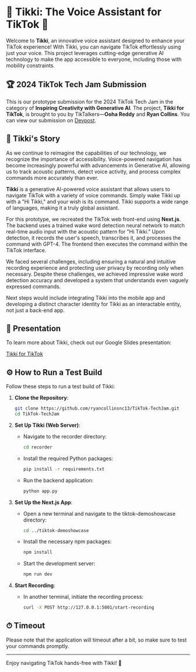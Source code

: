 # 🎉 **Tikki: The Voice Assistant for TikTok** 🎉

Welcome to **Tikki**, an innovative voice assistant designed to enhance your TikTok experience! With Tikki, you can navigate TikTok effortlessly using just your voice. This project leverages cutting-edge generative AI technology to make the app accessible to everyone, including those with mobility constraints.


## 🏆 **2024 TikTok Tech Jam Submission**

This is our prototype submission for the 2024 TikTok Tech Jam in the category of **Inspiring Creativity with Generative AI**. The project, **Tikki for TikTok**, is brought to you by TikTalkers—**Ooha Reddy** and **Ryan Collins**. You can view our submission on [Devpost](https://devpost.com/software/voiceassist).


## 🌟 **Tikki's Story**

As we continue to reimagine the capabilities of our technology, we recognize the importance of accessibility. Voice-powered navigation has become increasingly powerful with advancements in Generative AI, allowing us to track acoustic patterns, detect voice activity, and process complex commands more accurately than ever.

**Tikki** is a generative AI-powered voice assistant that allows users to navigate TikTok with a variety of voice commands. Simply wake Tikki up with a "Hi Tikki," and your wish is its command. Tikki supports a wide range of languages, making it a truly global assistant.

For this prototype, we recreated the TikTok web front-end using **Next.js**. The backend uses a trained wake word detection neural network to match real-time audio input with the acoustic pattern for "Hi Tikki." Upon detection, it records the user's speech, transcribes it, and processes the command with GPT-4. The frontend then executes the command within the TikTok interface.

We faced several challenges, including ensuring a natural and intuitive recording experience and protecting user privacy by recording only when necessary. Despite these challenges, we achieved impressive wake word detection accuracy and developed a system that understands even vaguely expressed commands.

Next steps would include integrating Tikki into the mobile app and developing a distinct character identity for Tikki as an interactable entity, not just a back-end app.


## 📖 **Presentation**

To learn more about Tikki, check out our Google Slides presentation:

[Tikki for TikTok](https://docs.google.com/presentation/d/e/2PACX-1vRD-klN0_NxW2eMq7EDBQtD8TJo5_tZPXADla6-V1kHv4QFkpw6KdGvfPN_qpuz9yS-7-d2Gcqq2GwV/pub?start=false&loop=false&delayms=5000)

## ⚙️ **How to Run a Test Build**

Follow these steps to run a test build of Tikki:

1. **Clone the Repository**:
   ```bash
   git clone https://github.com/ryancollinsnc13/TikTok-TechJam.git
   cd TikTok-TechJam
   ```
2. **Set Up Tikki (Web Server)**:
   - Navigate to the recorder directory:
     ```bash
     cd recorder
     ```
   - Install the required Python packages:
     ```bash
     pip install -r requirements.txt
     ```
   - Run the backend application:
     ```bash
     python app.py
     ```

3. **Set Up the Next.js App**:
   - Open a new terminal and navigate to the tiktok-demoshowcase directory:
     ```bash
     cd ../tiktok-demoshowcase
     ```
   - Install the necessary npm packages:
     ```bash
     npm install
     ```
   - Start the development server:
     ```bash
     npm run dev
     ```

4. **Start Recording**:
   - In another terminal, initiate the recording process:
     ```bash
     curl -X POST http://127.0.0.1:5001/start-recording
     ```

## ⏱ **Timeout**

Please note that the application will timeout after a bit, so make sure to test your commands promptly.

---

Enjoy navigating TikTok hands-free with Tikki! 🎉
